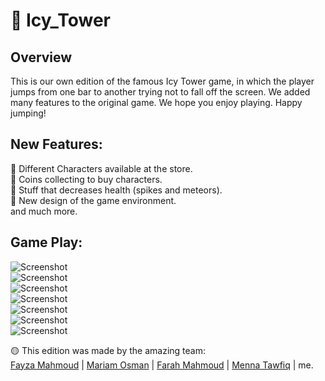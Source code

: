 # 🧱 Icy_Tower

## Overview 
This is our own edition of the famous Icy Tower game, in which the player jumps from one bar to another trying not to fall off the screen. We added many features to the original game. We hope you enjoy playing. Happy jumping!

## New Features:
🌟 Different Characters available at the store.\
🌟 Coins collecting to buy characters.\
🌟 Stuff that decreases health (spikes and meteors).\
🌟 New design of the game environment.\
and much more.
## Game Play:
![Screenshot](Docs/GamePlay/icy1.png)\
![Screenshot](Docs/GamePlay/icy2.png)\
![Screenshot](Docs/GamePlay/icy3.png)\
![Screenshot](Docs/GamePlay/icy4.png)\
![Screenshot](Docs/GamePlay/icy5.png)\
![Screenshot](Docs/GamePlay/icy6.png)\
![Screenshot](Docs/GamePlay/icy7.png)


🟡 This edition was made by the amazing team:\
[Fayza Mahmoud](https://www.linkedin.com/in/fayza-mahmoud-5567b9247) | [Mariam Osman](www.linkedin.com/in/mariam-osman-5281b4237) | [Farah Mahmoud](https://www.linkedin.com/in/farah-mahmoud-27a955256) | [Menna Tawfiq](https://www.linkedin.com/in/menna-tawfiq-38ab771b0) | me.
